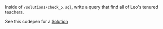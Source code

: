 Inside of `/solutions/check_5.sql`, write a query that find all of Leo's tenured teachers.



See this codepen for a [Solution](https://codepen.io/ElevationPen/pen/BeddJa)